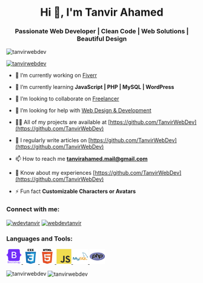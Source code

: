 <h1 align="center">Hi 👋, I'm Tanvir Ahamed</h1>
<h3 align="center">Passionate Web Developer | Clean Code | Web Solutions | Beautiful Design</h3>

<p align="left"> <img src="https://komarev.com/ghpvc/?username=tanvirwebdev&label=Profile%20views&color=0e75b6&style=flat" alt="tanvirwebdev" /> </p>

<p align="left"> <a href="https://github.com/ryo-ma/github-profile-trophy"><img src="https://github-profile-trophy.vercel.app/?username=tanvirwebdev" alt="tanvirwebdev" /></a> </p>

- 🔭 I’m currently working on [Fiverr](https://github.com/TanvirWebDev)

- 🌱 I’m currently learning **JavaScript | PHP | MySQL | WordPress**

- 👯 I’m looking to collaborate on [Freelancer](https://github.com/TanvirWebDev)

- 🤝 I’m looking for help with [Web Design & Development](https://github.com/TanvirWebDev)

- 👨‍💻 All of my projects are available at [https://github.com/TanvirWebDev](https://github.com/TanvirWebDev)

- 📝 I regularly write articles on [https://github.com/TanvirWebDev](https://github.com/TanvirWebDev)

- 📫 How to reach me **tanvirahamed.mail@gmail.com**

- 📄 Know about my experiences [https://github.com/TanvirWebDev](https://github.com/TanvirWebDev)

- ⚡ Fun fact **Customizable Characters or Avatars**

<h3 align="left">Connect with me:</h3>
<p align="left">
<a href="https://linkedin.com/in/wdevtanvir" target="blank"><img align="center" src="https://raw.githubusercontent.com/rahuldkjain/github-profile-readme-generator/master/src/images/icons/Social/linked-in-alt.svg" alt="wdevtanvir" height="30" width="40" /></a>
<a href="https://fb.com/webdevtanvir" target="blank"><img align="center" src="https://raw.githubusercontent.com/rahuldkjain/github-profile-readme-generator/master/src/images/icons/Social/facebook.svg" alt="webdevtanvir" height="30" width="40" /></a>
</p>

<h3 align="left">Languages and Tools:</h3>
<p align="left"> <a href="https://getbootstrap.com" target="_blank" rel="noreferrer"> <img src="https://raw.githubusercontent.com/devicons/devicon/master/icons/bootstrap/bootstrap-plain-wordmark.svg" alt="bootstrap" width="40" height="40"/> </a> <a href="https://www.w3schools.com/css/" target="_blank" rel="noreferrer"> <img src="https://raw.githubusercontent.com/devicons/devicon/master/icons/css3/css3-original-wordmark.svg" alt="css3" width="40" height="40"/> </a> <a href="https://www.w3.org/html/" target="_blank" rel="noreferrer"> <img src="https://raw.githubusercontent.com/devicons/devicon/master/icons/html5/html5-original-wordmark.svg" alt="html5" width="40" height="40"/> </a> <a href="https://developer.mozilla.org/en-US/docs/Web/JavaScript" target="_blank" rel="noreferrer"> <img src="https://raw.githubusercontent.com/devicons/devicon/master/icons/javascript/javascript-original.svg" alt="javascript" width="40" height="40"/> </a> <a href="https://www.mysql.com/" target="_blank" rel="noreferrer"> <img src="https://raw.githubusercontent.com/devicons/devicon/master/icons/mysql/mysql-original-wordmark.svg" alt="mysql" width="40" height="40"/> </a> <a href="https://www.php.net" target="_blank" rel="noreferrer"> <img src="https://raw.githubusercontent.com/devicons/devicon/master/icons/php/php-original.svg" alt="php" width="40" height="40"/> </a> </p>

<p><img align="left" src="https://github-readme-stats.vercel.app/api/top-langs?username=tanvirwebdev&show_icons=true&locale=en&layout=compact" alt="tanvirwebdev" /></p>

<p>&nbsp;<img align="center" src="https://github-readme-stats.vercel.app/api?username=tanvirwebdev&show_icons=true&locale=en" alt="tanvirwebdev" /></p>

